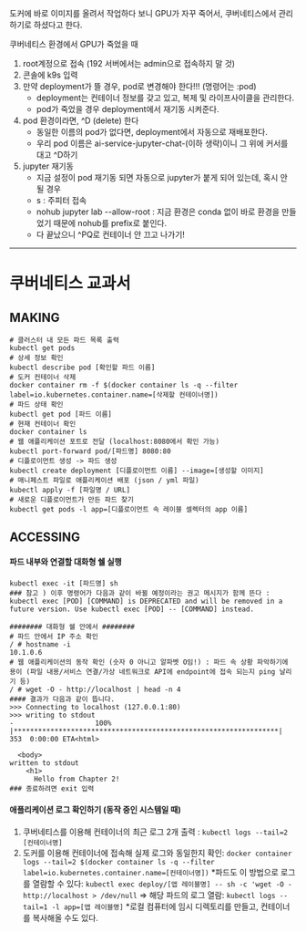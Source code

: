 도커에 바로 이미지를 올려서 작업하다 보니 GPU가 자꾸 죽어서, 쿠버네티스에서 관리하기로 하셨다고 한다.

쿠버네티스 환경에서 GPU가 죽었을 때
1. root계정으로 접속 (192 서버에서는 admin으로 접속하지 말 것)
2. 콘솔에 k9s 입력
3. 만약 deployment가 뜰 경우, pod로 변경해야 한다!!! (명령어는 :pod)
   - deployment는 컨테이너 정보를 갖고 있고, 복제 및 라이프사이클을 관리한다.
   - pod가 죽었을 경우 deployment에서 재기동 시켜준다.
4. pod 환경이라면, ^D (delete) 한다
   - 동일한 이름의 pod가 없다면, deployment에서 자동으로 재배포한다.
   - 우리 pod 이름은 ai-service-jupyter-chat-(이하 생략)이니 그 위에 커서를 대고 ^D하기
5. jupyter 재기동
   - 지금 설정이 pod 재기동 되면 자동으로 jupyter가 붙게 되어 있는데, 혹시 안 될 경우
   - s : 주피터 접속
   - nohub jupyter lab --allow-root : 지금 환경은 conda 없이 바로 환경을 만들었기 때문에 nohub를 prefix로 붙인다.
   - 다 끝났으니 ^PQ로 컨테이너 안 끄고 나가기!
---

# 쿠버네티스 교과서
## MAKING
```
# 클러스터 내 모든 파드 목록 출력
kubectl get pods
# 상세 정보 확인
kubectl describe pod [확인할 파드 이름]
# 도커 컨테이너 삭제
docker container rm -f $(docker container ls -q --filter label=io.kubernetes.container.name=[삭제할 컨테이너명])
# 파드 상태 확인
kubectl get pod [파드 이름]
# 현재 컨테이너 확인
docker container ls
# 웹 애플리케이션 포트로 전달 (localhost:8080에서 확인 가능)
kubectl port-forward pod/[파드명] 8080:80
# 디플로이먼트 생성 -> 파드 생성
kubectl create deployment [디플로이먼트 이름] --image=[생성할 이미지]
# 매니페스트 파일로 애플리케이션 배포 (json / yml 파일)
kubectl apply -f [파일명 / URL]
# 새로운 디플로이먼트가 만든 파드 찾기
kubectl get pods -l app=[디플로이먼트 속 레이블 셀렉터의 app 이름]
```
## ACCESSING
#### 파드 내부와 연결할 대화형 쉘 실행
```
kubectl exec -it [파드명] sh
### 참고 ) 이후 명령어가 다음과 같이 바뀔 예정이라는 권고 메시지가 함께 뜬다 : kubectl exec [POD] [COMMAND] is DEPRECATED and will be removed in a future version. Use kubectl exec [POD] -- [COMMAND] instead.

######## 대화형 쉘 안에서 ########
# 파드 안에서 IP 주소 확인
/ # hostname -i
10.1.0.6
# 웹 애플리케이션의 동작 확인 (숫자 0 아니고 알파벳 O임!) : 파드 속 상황 파악하기에 용이 (파일 내용/서비스 연결/가상 네트워크로 API에 endpoint에 접속 되는지 ping 날리기 등)
/ # wget -O - http://localhost | head -n 4
#### 결과가 다음과 같이 뜹니다.
>>> Connecting to localhost (127.0.0.1:80)
>>> writing to stdout
-                    100% |*****************************************************************|   353  0:00:00 ETA<html>

  <body>
written to stdout
    <h1>
      Hello from Chapter 2!
### 종료하려면 exit 입력
```
#### 애플리케이션 로그 확인하기 (동작 중인 시스템일 때)
1. 쿠버네티스를 이용해 컨테이너의 최근 로그 2개 출력 : `kubectl logs --tail=2 [컨테이너명]`
2. 도커를 이용해 컨테이너에 접속해 실제 로그와 동일한지 확인: `docker container logs --tail=2 $(docker container ls -q --filter label=io.kubernetes.container.name=[컨테이너명])`
*파드도 이 방법으로 로그를 열람할 수 있다: `kubectl exec deploy/[앱 레이블명] -- sh -c 'wget -O - http://localhost > /dev/null` => 해당 파드의 로그 열람: `kubectl logs --tail=1 -l app=[앱 레이블명]`
*로컬 컴퓨터에 임시 디렉토리를 만들고, 컨테이너를 복사해올 수도 있다.
